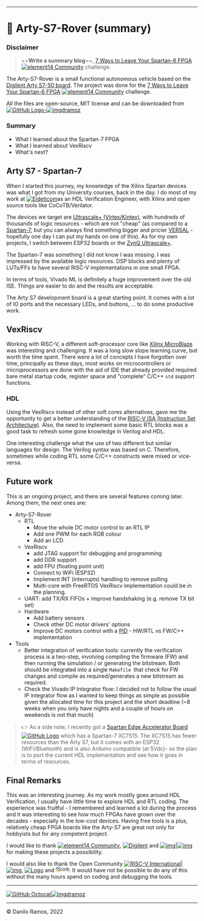 ****

# 🚎 Arty-S7-Rover (summary)

### Disclaimer

> ==**Write a summary blog**==, [7 Ways to Leave Your Spartan-6 FPGA](https://community.element14.com/technologies/fpga-group/w/documents/27537/7-ways-to-leave-your-spartan-6-fpga) [<img src="https://community.element14.com/e14/cfs/e14core/images/logos/e14_Profile_206px.png" alt="element14 Community" style="height:2em;" />](https://community.element14.com/) challenge.

The Arty-S7-Rover is a small functional autonomous vehicle based on the [Digilent Arty S7-50 board](https://digilent.com/reference/programmable-logic/arty-s7/start). The project was done for the [7 Ways to Leave Your Spartan-6 FPGA](https://community.element14.com/technologies/fpga-group/w/documents/27537/7-ways-to-leave-your-spartan-6-fpga) [<img src="https://community.element14.com/e14/cfs/e14core/images/logos/e14_Profile_206px.png" alt="element14 Community" style="height:2em;" />](https://community.element14.com/) challenge.

All the files are open-source, MIT license and can be downloaded from [<img src="https://github.githubassets.com/images/modules/logos_page/GitHub-Logo.png" alt="GitHub Logo" style="height:1em;" />-<img src="https://avatars.githubusercontent.com/u/34524370?v=4" alt="img" style="height:1em;" />dramoz](https://github.com/dramoz/arty-s7)

### Summary

- What I learned about the Spartan-7 FPGA
- What I learned about VexRiscv
- What's next?

## Arty S7 - Spartan-7

When I started this journey, my knowledge of the Xilinx Spartan devices was what I got from my University courses, back in the day. I do most of my work at [<img src="https://www.eideticom.com/uploads/images/2019/07/11/eideticom-logo-03.svg" alt="Eideticom" style="height:1em" />]()as an HDL Verification Engineer, with Xilinx and open source tools like CoCoTB/Verilator.

The devices we target are [Ultrascale+ (Virtex/Kintex)](https://www.xilinx.com/products/silicon-devices/fpga/virtex-ultrascale-plus.html), with hundreds of thousands of logic resources - which are not "cheap" (as compared to a [Spartan-7](https://www.xilinx.com/products/silicon-devices/fpga/spartan-7.html), but you can always find something bigger and pricier [VERSAL](https://www.xilinx.com/products/silicon-devices/acap/versal.html) - hopefully one day I can put my hands on one of this). As for my own projects, I switch between ESP32 boards or the  [ZynQ Ultrascale+](https://www.xilinx.com/products/silicon-devices/soc/zynq-ultrascale-mpsoc.html).

The Spartan-7 was something I did not know I was missing. I was impressed by the available logic resources. DSP blocks and plenty of LUTs/FFs to have several RISC-V implementations in one small FPGA.

In terms of tools, Vivado ML is definitely a huge improvement over the old ISE. Things are easier to do and the results are acceptable.

The Arty S7 development board is a great starting point. It comes with a lot of IO ports and the necessary LEDs, and buttons, ... to do some productive work.

## VexRiscv

Working with RISC-V, a different soft-processor core like [Xilinx MicroBlaze](https://www.xilinx.com/products/design-tools/microblaze.html) was interesting and challenging. It was a long slow slope learning curve, but worth the time spent. There were a lot of concepts I have forgotten over time, principally as these days, most works on microcontrollers or microprocessors are done with the aid of IDE that already provided required bare metal startup code, register space and "complete" C/C++ `std` support functions.

### HDL

Using the VexRiscv instead of other soft cores alternatives, gave me the opportunity to get a better understanding of the [RISC-V ISA (Instruction Set Architecture)](https://en.wikipedia.org/wiki/RISC-V). Also, the need to implement some basic RTL blocks was a good task to refresh some gone knowledge in Verilog and HDL.

One interesting challenge what the use of two different but similar languages for design. The Verilog syntax was based on C. Therefore, sometimes while coding RTL some C/C++ constructs were mixed or vice-versa.

## Future work

This is an ongoing project, and there are several features coming later. Among them, the next ones are:

- Arty-S7-Rover
  - RTL
    - Move the whole DC motor control to an RTL IP
    - Add one PWM for each RGB colour
    - Add an LCD
  - VexRiscv
    - add JTAG support for debugging and programming
    - add DDR support
    - add FPU (floating point unit)
    - Connect to WiFi (ESP32)
    - Implement INT (interrupts) handling to remove polling
    - Multi-core with FreeRTOS VexRiscv implementation could be in the planning.
  - UART: add TX/RX FIFOs + improve handshaking (e.g. remove TX bit set)
  - Hardware
    - Add battery sensors
    - Check other DC motor drivers' options
    - Improve DC motors control with a [PID](https://en.wikipedia.org/wiki/PID_controller) - HW/RTL vs FW/C++ implementation
- Tools
  - Better integration of verification tools: currently the verification process is a two-step, involving compiling the firmware (FW) and then running the simulation / or generating the bitstream. Both should be integrated into a single `Makefile `that check for FW changes and compile as required/generates a new bitstream as required.
  - Check the Vivado IP Integrator flow: I decided not to follow the usual IP integrator flow as I wanted to keep things as simple as possible given the allocated time for this project and the short deadline (~8 weeks when you only have nights and a couple of hours on weekends is not that much)

> 👉 As a side note, I recently got a [Spartan Edge Accelerator Board](https://wiki.seeedstudio.com/Spartan-Edge-Accelerator-Board/) [<img src="https://github.githubassets.com/images/modules/logos_page/GitHub-Mark.png" alt="GitHub Logo" style="height:1em;" />](https://github.com/SeeedDocument/Spartan-Edge-Accelerator-Board) which has a Spartan-7 XC7S15. The XC7S15 has fewer resources than the Arty S7, but it comes with an ESP32 (WiFi/Bluetooth) and is also Arduino compatible (at 5Vdc)- so the plan is to port the current HDL implementation and see how it goes in terms of resources.

## Final Remarks

This was an interesting journey. As my work mostly goes around HDL Verification, I usually have little time to explore HDL and RTL coding. The experience was fruitful - I remembered and learned a lot during the process and it was interesting to see how much FPGAs have grown over the decades - especially in the low-cost devices. Having free tools is a plus, relatively cheap FPGA boards like the Arty-S7 are great not only for hobbyists but for any competent project.

I would like to thank [<img src="https://community.element14.com/e14/cfs/e14core/images/logos/e14_Profile_206px.png" alt="element14 Community" style="height:2em;" />](https://community.element14.com/), [<img src="https://cdn11.bigcommerce.com/s-7gavg/images/stencil/original/digilent-logo_ni_2021-260px_1_1627086513__23106.original.png" alt="Digilent" style="height:1em;" />](https://digilent.com/) and  [<img src="https://upload.wikimedia.org/wikipedia/commons/7/7c/AMD_Logo.svg" alt="img" style="height:1em;" />](https://www.amd.com/)|[<img src="https://www.xilinx.com/etc.clientlibs/site/clientlibs/xilinx/site-all/resources/imgs/products/xilinx-logo-product.png" alt="img" style="height:1em;" />](https://www.xilinx.com) for making these projects a possibility.

I would also like to thank the Open Community  [<img src="https://riscv.org/wp-content/uploads/2020/06/riscv-color.svg" alt="RISC-V International" style="height:1em;" />](https://riscv.org/)| [<img src="https://community.cadence.com/cfs-file/__key/communityserver-blogs-components-weblogfiles/00-00-00-01-06/sifive_2D00_logo_2D00_v1.png" alt="img" style="height:1em;" />](https://www.sifive.com/), [<img src="https://www.veripool.org/img/verilator_256_200_min.png" alt="Logo" style="height:2em;" />](https://veripool.org/guide/latest/index.html) and [<img src="https://raw.githubusercontent.com/cocotb/cocotb-web/master/assets/img/cocotb-logo.svg" alt="CoCoTB" style="height:1em;" />](https://docs.cocotb.org/en/stable/). It would have not be possible to do any of this without the many hours spend on coding and debugging the tools.

------

 [<img src="https://github.githubassets.com/images/modules/logos_page/Octocat.png" alt="GitHub Octocat" style="height:2em;" /><img src="https://avatars.githubusercontent.com/u/34524370?v=4" alt="img" style="height:1em;" />dramoz](https://github.com/dramoz/arty-s7)

------

© Danilo Ramos, 2022
